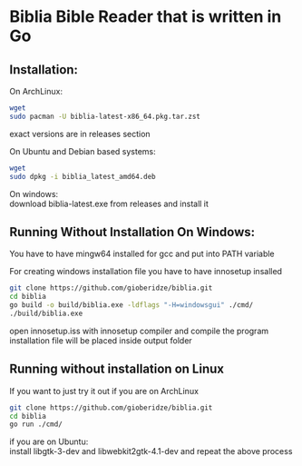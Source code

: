 # Biblia Bible Reader that is written in Go

## Installation:

On ArchLinux:

```bash
wget
sudo pacman -U biblia-latest-x86_64.pkg.tar.zst
```

exact versions are in releases section

On Ubuntu and Debian based systems:

```bash
wget
sudo dpkg -i biblia_latest_amd64.deb
```

On windows:  
download biblia-latest.exe from releases and install it

## Running Without Installation On Windows:

You have to have mingw64 installed for gcc and put into PATH variable

For creating windows installation file you have to have innosetup insalled

```bash
git clone https://github.com/gioberidze/biblia.git
cd biblia
go build -o build/biblia.exe -ldflags "-H=windowsgui" ./cmd/
./build/biblia.exe
```

open innosetup.iss with innosetup compiler and compile the program
installation file will be placed inside output folder

## Running without installation on Linux

If you want to just try it out if you are on ArchLinux

```bash
git clone https://github.com/gioberidze/biblia.git
cd biblia
go run ./cmd/
```

if you are on Ubuntu:  
install libgtk-3-dev and libwebkit2gtk-4.1-dev and repeat the above process

```

```
